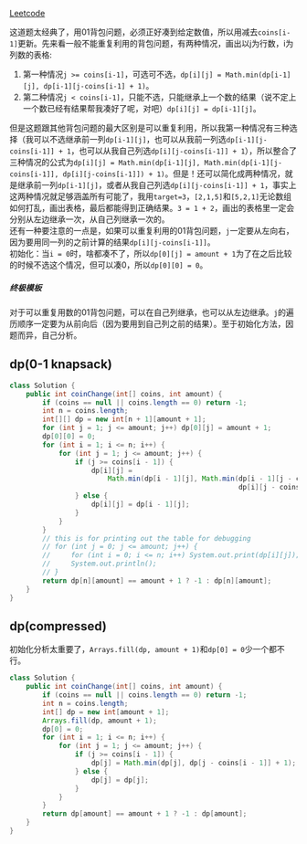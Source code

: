 [Leetcode](https://leetcode.com/problems/coin-change/)

这道题太经典了，用01背包问题，必须正好凑到给定数值，所以用减去`coins[i-1]`更新。先来看一般不能重复利用的背包问题，有两种情况，画出以j为行数，i为列数的表格:
1. 第一种情况`j >= coins[i-1]`，可选可不选，`dp[i][j] = Math.min(dp[i-1][j], dp[i-1][j-coins[i-1] + 1)`。
2. 第二种情况`j < coins[i-1]`，只能不选，只能继承上一个数的结果（说不定上一个数已经有结果帮我凑好了呢，对吧）`dp[i][j] = dp[i-1][j]`。

但是这题跟其他背包问题的最大区别是可以重复利用，所以我第一种情况有三种选择（我可以不选继承前一列`dp[i-1][j]`，也可以从我前一列选`dp[i-1][j-coins[i-1]] + 1`，也可以从我自己列选`dp[i][j-coins[i-1]] + 1`），所以整合了三种情况的公式为`dp[i][j] = Math.min(dp[i-1][j], Math.min(dp[i-1][j-coins[i-1]], dp[i][j-coins[i-1]]) + 1)`。但是！还可以简化成两种情况，就是继承前一列`dp[i-1][j]`，或者从我自己列选`dp[i][j-coins[i-1]] + 1`，事实上这两种情况就足够涵盖所有可能了，我用`target=3`，`[2,1,5]`和`[5,2,1]`无论数组如何打乱，画出表格，最后都能得到正确结果。`3 = 1 + 2`，画出的表格里一定会分别从左边继承一次，从自己列继承一次的。\
还有一种要注意的一点是，如果可以重复利用的01背包问题，`j`一定要从左向右，因为要用同一列的之前计算的结果`dp[i][j-coins[i-1]]`。\
初始化：当`i = 0`时，啥都凑不了，所以`dp[0][j] = amount + 1`为了在之后比较的时候不选这个情况，但可以凑0，所以`dp[0][0] = 0`。
##### **终极模板**
对于可以重复用数的01背包问题，可以在自己列继承，也可以从左边继承。`j`的遍历顺序一定要为从前向后（因为要用到自己列之前的结果）。至于初始化方法，因题而异，自己分析。

## dp(0-1 knapsack)
```java
class Solution {
    public int coinChange(int[] coins, int amount) {
        if (coins == null || coins.length == 0) return -1;
        int n = coins.length;
        int[][] dp = new int[n + 1][amount + 1];
        for (int j = 1; j <= amount; j++) dp[0][j] = amount + 1;
        dp[0][0] = 0;
        for (int i = 1; i <= n; i++) {
            for (int j = 1; j <= amount; j++) {
                if (j >= coins[i - 1]) {
                    dp[i][j] = 
                        Math.min(dp[i - 1][j], Math.min(dp[i - 1][j - coins[i  -1]],
                                                        dp[i][j - coins[i - 1]]) + 1);
                } else {
                    dp[i][j] = dp[i - 1][j];
                }
            }
        }
        // this is for printing out the table for debugging
        // for (int j = 0; j <= amount; j++) {
        //     for (int i = 0; i <= n; i++) System.out.print(dp[i][j]);
        //     System.out.println();
        // }
        return dp[n][amount] == amount + 1 ? -1 : dp[n][amount];
    }
}
```
## dp(compressed)
初始化分析太重要了，`Arrays.fill(dp, amount + 1)`和`dp[0] = 0`少一个都不行。
```java
class Solution {
    public int coinChange(int[] coins, int amount) {
        if (coins == null || coins.length == 0) return -1;
        int n = coins.length;
        int[] dp = new int[amount + 1];
        Arrays.fill(dp, amount + 1);
        dp[0] = 0;
        for (int i = 1; i <= n; i++) {
            for (int j = 1; j <= amount; j++) {
                if (j >= coins[i - 1]) {
                    dp[j] = Math.min(dp[j], dp[j - coins[i - 1]] + 1);
                } else {
                    dp[j] = dp[j];
                }
            }
        }
        return dp[amount] == amount + 1 ? -1 : dp[amount];
    }
}
```
